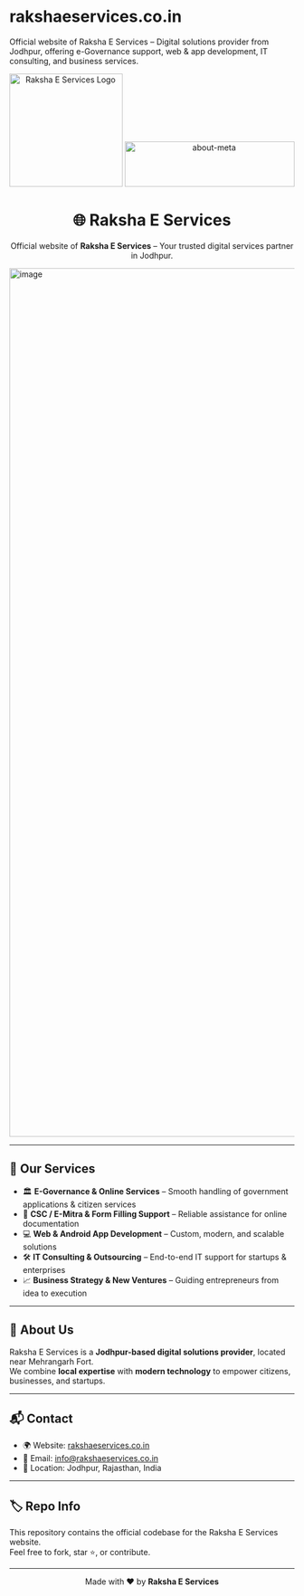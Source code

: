 # rakshaeservices.co.in
Official website of Raksha E Services – Digital solutions provider from Jodhpur, offering e-Governance support, web &amp; app development, IT consulting, and business services.

<p align="center">
  <!-- Replace with your logo -->
  <img src="assets/raksha-logo.png" alt="Raksha E Services Logo" width="200"/>
  <img width="300" height="80" alt="about-meta" src="https://github.com/user-attachments/assets/e02f9af2-b478-46f5-93d3-7c1e2beea221" />

</p>

<h1 align="center">🌐 Raksha E Services</h1>

<p align="center">
Official website of <b>Raksha E Services</b> – Your trusted digital services partner in Jodhpur.
</p>
<img width="1024" height="1536" alt="image" src="https://github.com/user-attachments/assets/d9c3d6b7-0c2f-43a5-bee7-0eef31a1ffa1" />

---

## 🚀 Our Services
- 🏛️ **E-Governance & Online Services** – Smooth handling of government applications & citizen services  
- 📄 **CSC / E-Mitra & Form Filling Support** – Reliable assistance for online documentation  
- 💻 **Web & Android App Development** – Custom, modern, and scalable solutions  
- 🛠️ **IT Consulting & Outsourcing** – End-to-end IT support for startups & enterprises  
- 📈 **Business Strategy & New Ventures** – Guiding entrepreneurs from idea to execution  

---

## 📍 About Us
Raksha E Services is a **Jodhpur-based digital solutions provider**, located near Mehrangarh Fort.  
We combine **local expertise** with **modern technology** to empower citizens, businesses, and startups.

---

## 📬 Contact
- 🌍 Website: [rakshaeservices.co.in](https://rakshaeservices.co.in)  
- 📧 Email: info@rakshaeservices.co.in  
- 📍 Location: Jodhpur, Rajasthan, India  

---

## 🏷️ Repo Info
This repository contains the official codebase for the Raksha E Services website.  
Feel free to fork, star ⭐, or contribute.

---

<p align="center">
Made with ❤️ by <b>Raksha E Services</b>
</p>

